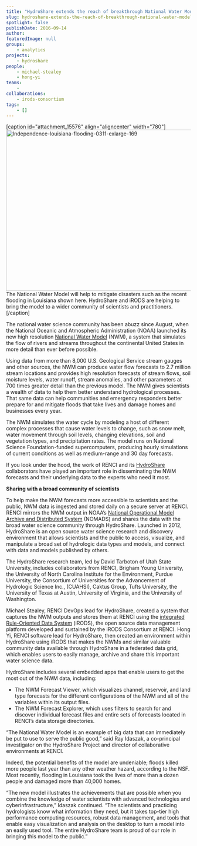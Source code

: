 ```yaml
---
title: "HydroShare extends the reach of breakthrough National Water Model"
slug: hydroshare-extends-the-reach-of-breakthrough-national-water-model
spotlight: false
publishDate: 2016-09-14
author: 
featuredImage: null
groups:
    - analytics
projects:
    - hydroshare
people:
    - michael-stealey
    - hong-yi
teams: 
    - 
collaborations:
    - irods-consortium
tags:
    - []
---
```

[caption id="attachment_15576" align="aligncenter" width="780"]<a href="http://renci.org/wp-content/uploads/2016/09/Independence-louisiana-flooding-0311-exlarge-169.jpg"><img class="wp-image-15576 size-full" src="http://renci.org/wp-content/uploads/2016/09/Independence-louisiana-flooding-0311-exlarge-169.jpg" alt="Independence-louisiana-flooding-0311-exlarge-169" width="780" height="438" /></a> The National Water Model will help to mitigate disasters such as the recent flooding in Louisiana shown here. HydroShare and iRODS are helping to bring the model to a wider community of scientists and practitioners.[/caption]

The national water science community has been abuzz since August, when the National Oceanic and Atmospheric Administration (NOAA) launched its new high resolution <a href="http://water.noaa.gov/about/nwm">National Water Model</a> (NWM), a system that simulates the flow of rivers and streams throughout the continental United States in more detail than ever before possible.<!--more-->

Using data from more than 8,000 U.S. Geological Service stream gauges and other sources, the NWM can produce water flow forecasts to 2.7 million stream locations and provides high resolution forecasts of stream flows, soil moisture levels, water runoff, stream anomalies, and other parameters at 700 times greater detail than the previous model. The NWM gives scientists a wealth of data to help them better understand hydrological processes. That same data can help communities and emergency responders better prepare for and mitigate floods that take lives and damage homes and businesses every year.

The NWM simulates the water cycle by modeling a host of different complex processes that cause water levels to change, such as snow melt, water movement through soil levels, changing elevations, soil and vegetation types, and precipitation rates. The model runs on National Science Foundation-funded supercomputers, producing hourly simulations of current conditions as well as medium-range and 30 day forecasts.

If you look under the hood, the work of RENCI and its <a href="https://www.hydroshare.org/">HydroShare</a> collaborators have played an important role in disseminating the NWM forecasts and their underlying data to the experts who need it most.

<strong>Sharing with a broad community of scientists</strong>

To help make the NWM forecasts more accessible to scientists and the public, NWM data is ingested and stored daily on a secure server at RENCI. RENCI mirrors the NWM output in NOAA’s <a href="http://nomads.ncdc.noaa.gov/">National Operational Model Archive and Distributed System</a> (NOMADS) and shares the data with the broad water science community through HydroShare. Launched in 2012, HydroShare is an open source water science research and discovery environment that allows scientists and the public to access, visualize, and manipulate a broad set of hydrologic data types and models, and connect with data and models published by others.
<p class="p1"><span class="s1">The HydroShare research team, led by David Tarboton of Utah State University, includes collaborators from RENCI, Brigham Young University, the University of North Carolina Institute for the Environment, Purdue University, the Consortium of Universities for the Advancement of Hydrologic Science Inc., (CUAHSI), Caktus Group, Tufts University, the University of Texas at Austin, University of Virginia, and the University of Washington.</span></p>
Michael Stealey, RENCI DevOps lead for HydroShare, created a system that captures the NWM outputs and stores them at RENCI using the <a href="http://www.irods.org">integrated Rule-Oriented Data System</a> (iRODS), the open source data management platform developed and sustained by the iRODS Consortium at RENCI. Hong Yi, RENCI software lead for HydroShare, then created an environment within HydroShare using iRODS that makes the NWMs and similar valuable community data available through HydroShare in a federated data grid, which enables users to easily manage, archive and share this important water science data.

HydroShare includes several embedded apps that enable users to get the most out of the NWM data, including:
<ul>
 	<li>The NWM Forecast Viewer, which visualizes channel, reservoir, and land type forecasts for the different configurations of the NWM and all of the variables within its output files.</li>
 	<li>The NWM Forecast Explorer, which uses filters to search for and discover individual forecast files and entire sets of forecasts located in RENCI’s data storage directories.</li>
</ul>
“The National Water Model is an example of big data that can immediately be put to use to serve the public good,” said Ray Idaszak, a co-principal investigator on the HydroShare Project and director of collaborative environments at RENCI.

Indeed, the potential benefits of the model are undeniable; floods killed more people last year than any other weather hazard, according to the NSF. Most recently, flooding in Louisiana took the lives of more than a dozen people and damaged more than 40,000 homes.

“The new model illustrates the achievements that are possible when you combine the knowledge of water scientists with advanced technologies and cyberinfrastructure,” Idaszak continued. “The scientists and practicing hydrologists know what information they need, but it takes top-tier high performance computing resources, robust data management, and tools that enable easy visualization and analysis on the desktop to turn a model into an easily used tool. The entire HydroShare team is proud of our role in bringing this model to the public.”
